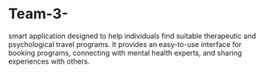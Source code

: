 # Team-3-
smart application designed to help individuals find suitable therapeutic and psychological travel programs. It provides an easy-to-use interface for booking programs, connecting with mental health experts, and sharing experiences with others.
